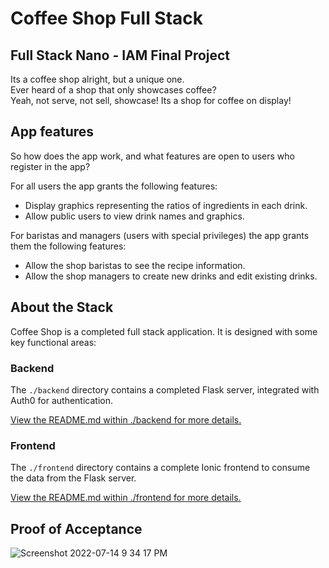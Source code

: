 # Coffee Shop Full Stack

## Full Stack Nano - IAM Final Project

Its a coffee shop alright, but a unique one.  
Ever heard of a shop that only showcases coffee?  
Yeah, not serve, not sell, showcase! Its a shop for coffee on display!

## App features

So how does the app work, and what features are open to users who register in the app?

For all users the app grants the following features:

- Display graphics representing the ratios of ingredients in each drink.
- Allow public users to view drink names and graphics.

For baristas and managers (users with special privileges) the app grants them the following features:

- Allow the shop baristas to see the recipe information.
- Allow the shop managers to create new drinks and edit existing drinks.

## About the Stack

Coffee Shop is a completed full stack application. It is designed with some key functional areas:

### Backend

The `./backend` directory contains a completed Flask server, integrated with Auth0 for authentication.

[View the README.md within ./backend for more details.](./backend/README.md)

### Frontend

The `./frontend` directory contains a complete Ionic frontend to consume the data from the Flask server.

[View the README.md within ./frontend for more details.](./frontend/README.md)

## Proof of Acceptance

![Screenshot 2022-07-14 9 34 17 PM](https://user-images.githubusercontent.com/68448315/179282973-da15dda4-fbfc-4e38-8095-066f7b5f7844.png)
